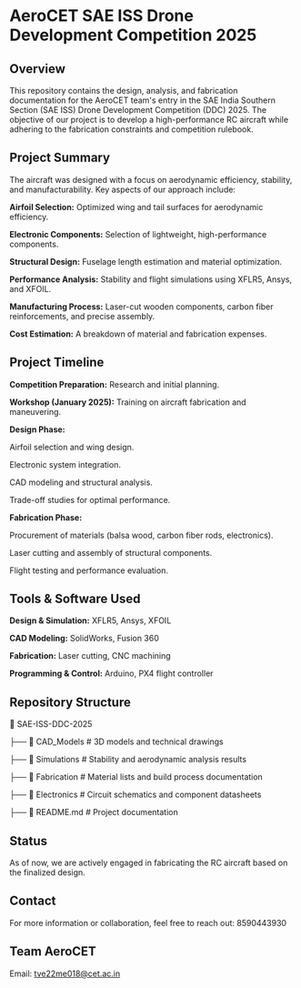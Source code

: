 # **AeroCET SAE ISS Drone Development Competition 2025**

## Overview

This repository contains the design, analysis, and fabrication documentation for the AeroCET team's entry in the SAE India Southern Section (SAE ISS) Drone Development Competition (DDC) 2025. The objective of our project is to develop a high-performance RC aircraft while adhering to the fabrication constraints and competition rulebook.

## Project Summary
The aircraft was designed with a focus on aerodynamic efficiency, stability, and manufacturability. Key aspects of our approach include:

**Airfoil Selection:** Optimized wing and tail surfaces for aerodynamic efficiency.

**Electronic Components:** Selection of lightweight, high-performance components.

**Structural Design:** Fuselage length estimation and material optimization.

**Performance Analysis:** Stability and flight simulations using XFLR5, Ansys, and XFOIL.

**Manufacturing Process:** Laser-cut wooden components, carbon fiber reinforcements, and precise assembly.

**Cost Estimation:** A breakdown of material and fabrication expenses.


## Project Timeline
**Competition Preparation:** Research and initial planning.

**Workshop (January 2025):** Training on aircraft fabrication and maneuvering.

**Design Phase:**

 Airfoil selection and wing design.
 
 Electronic system integration.
 
 CAD modeling and structural analysis.
 
 Trade-off studies for optimal performance.
 
**Fabrication Phase:**

 Procurement of materials (balsa wood, carbon fiber rods, electronics).
 
 Laser cutting and assembly of structural components.
 
 Flight testing and performance evaluation.
 

## Tools & Software Used

**Design & Simulation:** XFLR5, Ansys, XFOIL

**CAD Modeling:** SolidWorks, Fusion 360

**Fabrication:** Laser cutting, CNC machining

**Programming & Control:** Arduino, PX4 flight controller



## Repository Structure

📂 SAE-ISS-DDC-2025

 ├── 📁 CAD_Models       # 3D models and technical drawings

 ├── 📁 Simulations      # Stability and aerodynamic analysis results

 ├── 📁 Fabrication      # Material lists and build process documentation

 ├── 📁 Electronics      # Circuit schematics and component datasheets

 ├── 📄 README.md        # Project documentation

## Status

As of now, we are actively engaged in fabricating the RC aircraft based on the finalized design.

## Contact

For more information or collaboration, feel free to reach out: 8590443930

## Team AeroCET


Email: tve22me018@cet.ac.in
